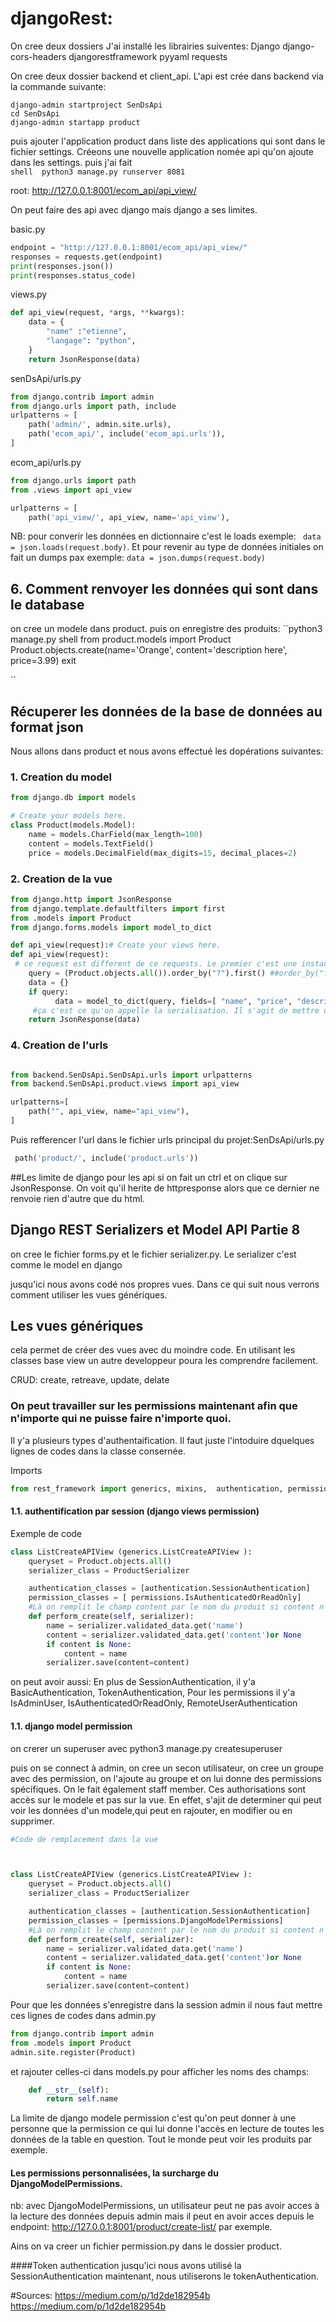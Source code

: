 # **djangoRest**:
On cree deux dossiers
J'ai installé les librairies suiventes:
Django
django-cors-headers
djangorestframework
pyyaml
requests

On cree deux dossier backend et client_api. L'api est crée dans backend via la commande suivante: 
```shell
django-admin startproject SenDsApi
cd SenDsApi
django-admin startapp product
```
puis ajouter l'application product dans liste des applications qui sont dans le fichier settings. Créeons une nouvelle application nomée api qu'on ajoute dans les settings.
puis j'ai fait  
``shell 
python3 manage.py runserver 8081
``

root: http://127.0.0.1:8001/ecom_api/api_view/

On peut faire des api avec django mais django a ses limites.

basic.py
```python
endpoint = "http://127.0.0.1:8001/ecom_api/api_view/"
responses = requests.get(endpoint)
print(responses.json())
print(responses.status_code)
```

views.py
```python
def api_view(request, *args, **kwargs):
    data = {
        "name" :"etienne",
        "langage": "python",
    }
    return JsonResponse(data)
```

senDsApi/urls.py
```python
from django.contrib import admin
from django.urls import path, include
urlpatterns = [
    path('admin/', admin.site.urls),
    path('ecom_api/', include('ecom_api.urls')),
]


```

ecom_api/urls.py

```python
from django.urls import path
from .views import api_view

urlpatterns = [
    path('api_view/', api_view, name='api_view'),
```

NB: pour converir les données en dictionnaire c'est le loads exemple: `` data = json.loads(request.body)``. Et pour revenir au type de données initiales on fait un  dumps pax exemple:
``data = json.dumps(request.body)``

## 6. Comment renvoyer les données qui sont dans le database


on cree un modele dans product. 
puis on enregistre des produits:
``python3 manage.py shell
from product.models import Product
Product.objects.create(name='Orange', content='description here', price=3.99)
exit

``
## Récuperer les données de la base de données au format json
Nous allons dans product et nous avons effectué les dopérations suivantes:

### 1. Creation du model 
```python
from django.db import models

# Create your models here.
class Product(models.Model):
    name = models.CharField(max_length=100)
    content = models.TextField()
    price = models.DecimalField(max_digits=15, decimal_places=2)
```

### 2. Creation de la vue
```python 
from django.http import JsonResponse
from django.template.defaultfilters import first
from .models import Product
from django.forms.models import model_to_dict

def api_view(request):# Create your views here.
def api_view(request):
 # ce request est different de ce requests. Le premier c'est une instance de la classe httP et l'autre c'est une luvraurie qui nous permet de construire des clients.
    query = (Product.objects.all()).order_by("?").first() ##order_by("?") permet de renvoyer les données de façon aleatoire
    data = {}
    if query:
          data = model_to_dict(query, fields=[ "name", "price", "description"])#on peut ne pas spécifier ça: , fields=[ "name", "price", "description"]
     #ça c'est ce qu'on appelle la serialisation. Il s'agit de mettre des données sous forme de dictionnaire
    return JsonResponse(data)
```
### 4. Creation de l'urls
```python

from backend.SenDsApi.SenDsApi.urls import urlpatterns
from backend.SenDsApi.product.views import api_view

urlpatterns=[
    path("", api_view, name="api_view"),
]
```

Puis refferencer l'url dans le fichier urls principal du projet:SenDsApi/urls.py
```python
 path('product/', include('product.urls'))

```
##Les limite de django pour les api
si on fait un ctrl et on clique sur JsonResponse. On voit qu'il herite de httpresponse alors que ce dernier ne renvoie rien d'autre que du html. 

## Django REST Serializers et Model API Partie 8
on cree le fichier forms.py et le fichier serializer.py. Le serializer c'est comme le model en django


 jusqu'ici nous avons codé nos propres vues. Dans ce qui suit nous verrons comment utiliser les vues génériques. 


## Les vues génériques
cela permet de créer des vues avec du moindre code. En utilisant les classes base view un autre developpeur poura les comprendre facilement.

CRUD: create, retreave, update, delate

### On peut travailler sur les permissions maintenant afin que n'importe qui ne puisse faire n'importe quoi.
Il y'a plusieurs types d'authentaification. Il faut juste l'intoduire dquelques lignes de codes dans la classe consernée.

Imports
```python
from rest_framework import generics, mixins,  authentication, permissions
```
#### 1.1. authentification par session (django views permission)
Exemple de code 
```python
class ListCreateAPIView (generics.ListCreateAPIView ):
    queryset = Product.objects.all()
    serializer_class = ProductSerializer

    authentication_classes = [authentication.SessionAuthentication]
    permission_classes = [ permissions.IsAuthenticatedOrReadOnly]
    #Là on remplit le champ content par le nom du produit si content n'est pas renseigné
    def perform_create(self, serializer):
        name = serializer.validated_data.get('name')
        content = serializer.validated_data.get('content')or None
        if content is None:
            content = name
        serializer.save(content=content)
```
on peut avoir aussi:
En plus de SessionAuthentication, il y'a BasicAuthentication, TokenAuthentication, 
Pour les permissions il y'a IsAdminUser, IsAuthenticatedOrReadOnly, RemoteUserAuthentication
#### 1.1. django model permission
on crerer un superuser avec 
python3 manage.py createsuperuser

puis on se connect à admin, on cree un secon utilisateur, on cree un groupe avec des permission, on l'ajoute au groupe et on lui donne des permissions spécifiques. On le fait également staff member.
Ces authorisations sont accès sur le modele et pas sur la vue. En effet, s'ajit de determiner qui peut voir les données d'un modele,qui peut en rajouter, en modifier ou en supprimer.
```python
#Code de remplacement dans la vue



class ListCreateAPIView (generics.ListCreateAPIView ):
    queryset = Product.objects.all()
    serializer_class = ProductSerializer

    authentication_classes = [authentication.SessionAuthentication]
    permission_classes = [permissions.DjangoModelPermissions]
    #Là on remplit le champ content par le nom du produit si content n'est pas renseigné
    def perform_create(self, serializer):
        name = serializer.validated_data.get('name')
        content = serializer.validated_data.get('content')or None
        if content is None:
            content = name
        serializer.save(content=content)
```
Pour que les données s'enregistre dans la session admin il nous faut mettre ces lignes de codes dans admin.py
```python
from django.contrib import admin
from .models import Product
admin.site.register(Product)
```
 et rajouter celles-ci dans models.py pour afficher les noms des champs:
```python
    def __str__(self):
        return self.name
```
La limite de django modele permission c'est qu'on peut donner à une personne que la permission ce qui lui donne l'accès en lecture de toutes les données de la table en question. Tout le monde peut voir les produits par exemple.

#### Les permissions personnalisées, la surcharge du DjangoModelPermissions.
nb: avec DjangoModelPermissions, un utilisateur peut ne pas avoir acces à la lecture des données depuis admin mais il peut en avoir acces depuis le endpoint: http://127.0.0.1:8001/product/create-list/ par exemple.

Ains on va creer un fichier permission.py dans le dossier product.

####Token authentication
jusqu'ici nous avons utilisé la SessionAuthentication maintenant, nous utiliserons le tokenAuthentication. 













#Sources:
https://medium.com/p/1d2de182954b
https://medium.com/p/1d2de182954b
